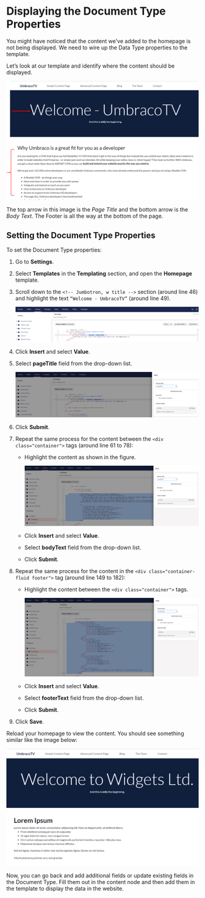 # Displaying the Document Type Properties

You might have noticed that the content we've added to the homepage is not being displayed. We need to wire up the Data Type properties to the template.

Let’s look at our template and identify where the content should be displayed.

![Where our Data Properties Content Should be Output](../../../../10/umbraco-cms/tutorials/creating-a-basic-website/images/figure-17-where-our-data-fields-go-v8.png)

The top arrow in this image is the _Page Title_ and the bottom arrow is the _Body Text_. The Footer is all the way at the bottom of the page.

## Setting the Document Type Properties

To set the Document Type properties:

1. Go to **Settings**.
2. Select **Templates** in the **Templating** section, and open the **Homepage** template.
3.  Scroll down to the `<!-- Jumbotron, w title -->` section (around line 46) and highlight the text `“Welcome - UmbracoTV”` (around line 49).

    ![Replace page Title value](images/figure-18-replace-hardcoded-text-with-umbraco-page-field-v9.png)
4. Click **Insert** and select **Value**.
5.  Select **pageTitle** field from the drop-down list.

    ![Page Title field](../../../../10/umbraco-cms/tutorials/creating-a-basic-website/images/figure-19-umbraco-page-field-v9.png)
6. Click **Submit**.
7. Repeat the same process for the content between the `<div class="container">` tags (around line 61 to 78):
   *   Highlight the content as shown in the figure.

       ![Replace Body Text value](../../../../10/umbraco-cms/tutorials/creating-a-basic-website/images/figure-20-replace-bodytext-with-page-field-v9.png)
   * Click **Insert** and select **Value**.
   * Select **bodyText** field from the drop-down list.
   * Click **Submit**.
8. Repeat the same process for the content in the `<div class="container-fluid footer">` tag (around line 149 to 182):
   *   Highlight the content between the `<div class="container">` tags.

       ![Replace Footer Text value](../../../../10/umbraco-cms/tutorials/creating-a-basic-website/images/figure-21-footer-text-v9.png)
   * Click **Insert** and select **Value**.
   * Select **footerText** field from the drop-down list.
   * Click **Submit**.
9. Click **Save**.

Reload your homepage to view the content. You should see something similar like the image below:

![Displaying Documen Type Properties](../../../../10/umbraco-cms/tutorials/creating-a-basic-website/images/figure-22-displaying-document-type-properties.png)

Now, you can go back and add additional fields or update existing fields in the Document Type. Fill them out in the content node and then add them in the template to display the data in the website.
